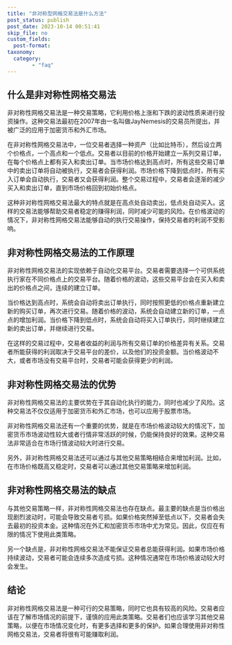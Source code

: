 ```yaml
---
title: "非对称型网格交易法是什么方法"
post_status: publish
post_date: 2023-10-14 00:51:41
skip_file: no
custom_fields: 
  post-format: 
taxonomy:
  category:
        - "faq"
---
```


## 什么是非对称性网格交易法

非对称性网格交易法是一种交易策略，它利用价格上涨和下跌的波动性质来进行投资操作。这种交易法最初在2007年由一名叫做JayNemesis的交易员所提出，并被广泛的应用于加密货币和外汇市场。

在非对称性网格交易法中，一位交易者选择一种资产（比如比特币），然后设立两个价格点，一个高点和一个低点。交易者以目前的价格开始建立一系列交易订单，在每个价格点上都有买入和卖出订单。当市场价格达到高点时，所有这些交易订单中的卖出订单将自动被执行，交易者会获得利润。市场价格下降到低点时，所有买入订单会自动执行，交易者又会获得利润。整个交易过程中，交易者会逐渐的减少买入和卖出订单，直到市场价格回到初始价格点。

这种非对称性网格交易法最大的特点就是在高点处自动卖出，低点处自动买入。这样的交易法能够帮助交易者稳定的赚得利润，同时减少可能的风险。在价格波动的情况下，非对称性网格交易法能够自动的执行交易操作，保持交易者的利润不受影响。

## 非对称性网格交易法的工作原理

非对称性网格交易法的实现依赖于自动化交易平台。交易者需要选择一个可供系统执行家在不同价格点上的交易平台。随着价格的波动，这些交易平台会在买入和卖出的价格点之间，连续的建立订单。

当价格达到高点时，系统会自动将卖出订单执行，同时按照更低的价格点重新建立新的购买订单，再次进行交易。随着价格的波动，系统会自动建立新的订单，一点点的增加利润。当价格下降到低点时，系统会自动将买入订单执行，同时继续建立新的卖出订单，并继续进行交易。

在这样的交易过程中，交易者收益的利润与所有交易订单的价格差异有关系。交易者所能获得的利润取决于交易平台的差价，以及他们的投资金额。当价格波动不大，或者市场没有交易平台时，交易者可能会获得更少的利润。

## 非对称性网格交易法的优势

非对称性网格交易法的主要优势在于其自动化执行的能力，同时也减少了风险。这种交易法不仅仅适用于加密货币和外汇市场，也可以应用于股票市场。

非对称性网格交易法还有一个重要的优势，就是在市场价格波动较大的情况下，加密货币市场波动性较大或者行情非常活跃的时候，仍能保持良好的效果。这种交易法非常适合在市场行情波动较大时进行交易。

另外，非对称性网格交易法还可以通过与其他交易策略相结合来增加利润。比如，在市场价格既高又稳定时，交易者可以通过其他交易策略来增加利润。

## 非对称性网格交易法的缺点

与其他交易策略一样，非对称性网格交易法也存在缺点。最主要的缺点是当价格出现剧烈波动时，可能会导致交易者亏损。如果价格突然掉至低点以下，交易者会失去最初的投资本金。这种情况在外汇和加密货币市场中尤为常见。因此，仅应在有限的情况下使用此类策略。

另一个缺点是，非对称性网格交易法不能保证交易者总能获得利润。如果市场价格持续波动，交易者可能会连续多次造成亏损。这种情况通常在市场价格波动较大时会发生。

## 结论

非对称性网格交易法是一种可行的交易策略，同时它也具有较高的风险。交易者应该在了解市场情况的前提下，谨慎的应用此类策略。交易者们也应该学习其他交易策略，以便在市场情况变化时，有更多选择和更多的保护。如果合理使用非对称性网格交易法，交易者将很有可能赚取利润。
